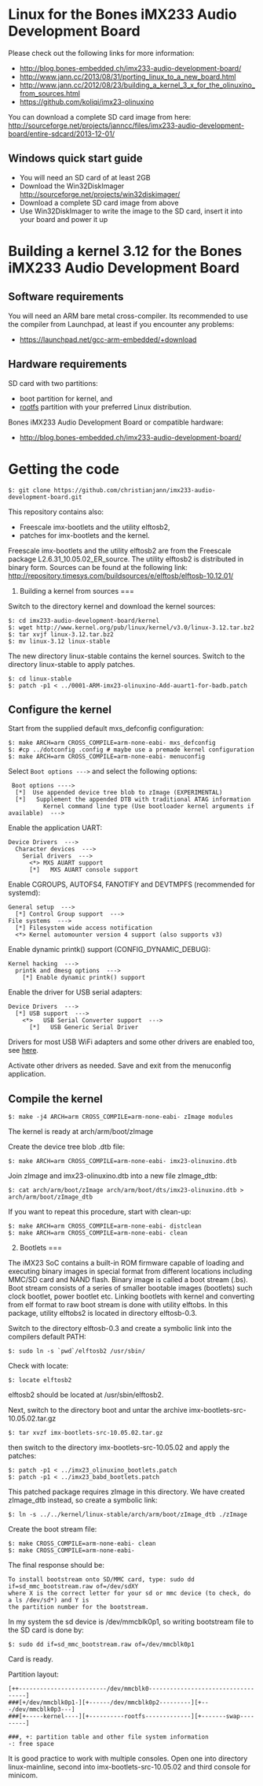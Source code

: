 
Linux for the Bones iMX233 Audio Development Board
===

Please check out the following links for more information:

- http://blog.bones-embedded.ch/imx233-audio-development-board/
- http://www.jann.cc/2013/08/31/porting_linux_to_a_new_board.html
- http://www.jann.cc/2012/08/23/building_a_kernel_3_x_for_the_olinuxino_from_sources.html
- https://github.com/koliqi/imx23-olinuxino

You can download a complete SD card image from here:
http://sourceforge.net/projects/janncc/files/imx233-audio-development-board/entire-sdcard/2013-12-01/

Windows quick start guide
---

* You will need an SD card of at least 2GB
* Download the Win32DiskImager http://sourceforge.net/projects/win32diskimager/
* Download a complete SD card image from above
* Use Win32DiskImager to write the image to the SD card, insert it into your board
  and power it up

Building a kernel 3.12 for the Bones iMX233 Audio Development Board
===

Software requirements
---

You will need an ARM bare metal cross-compiler. Its recommended to use the compiler 
from Launchpad, at least if you encounter any problems:
- https://launchpad.net/gcc-arm-embedded/+download


Hardware requirements
---

SD card with two partitions:
- boot partition for kernel, and 
- [rootfs](Root-Filesystem.md) partition with your preferred Linux distribution.

Bones iMX233 Audio Development Board or compatible hardware:
- http://blog.bones-embedded.ch/imx233-audio-development-board/

Getting the code
===
```
$: git clone https://github.com/christianjann/imx233-audio-development-board.git
```

This repository contains also:
* Freescale imx-bootlets and the utility elftosb2,
* patches for imx-bootlets and the kernel.

Freescale imx-bootlets and the utility elftosb2 are from the Freescale package L2.6.31_10.05.02_ER_source.
The utility elftosb2 is distributed in binary form. Sources can be found at the following link:
http://repository.timesys.com/buildsources/e/elftosb/elftosb-10.12.01/


1) Building a kernel from sources
===

Switch to the directory kernel and download the kernel sources:
```
$: cd imx233-audio-development-board/kernel
$: wget http://www.kernel.org/pub/linux/kernel/v3.0/linux-3.12.tar.bz2
$: tar xvjf linux-3.12.tar.bz2
$: mv linux-3.12 linux-stable
```
The new directory linux-stable contains the kernel sources. Switch to the directory linux-stable to apply patches.
```
$: cd linux-stable
$: patch -p1 < ../0001-ARM-imx23-olinuxino-Add-auart1-for-badb.patch
```

Configure the kernel
---
Start from the supplied default mxs_defconfig configuration:
```
$: make ARCH=arm CROSS_COMPILE=arm-none-eabi- mxs_defconfig
$: #cp ../dotconfig .config # maybe use a premade kernel configuration
$: make ARCH=arm CROSS_COMPILE=arm-none-eabi- menuconfig
```
Select `Boot options --->` and select the following options:
```
 Boot options ---->
  [*]  Use appended device tree blob to zImage (EXPERIMENTAL)
  [*]   Supplement the appended DTB with traditional ATAG information
          Kernel command line type (Use bootloader kernel arguments if available)  --->
```

Enable the application UART:
```
Device Drivers  --->
  Character devices  --->
    Serial drivers  --->
      <*> MXS AUART support
      [*]   MXS AUART console support
```

Enable CGROUPS, AUTOFS4, FANOTIFY and DEVTMPFS (recommended for systemd):
```
General setup  --->
  [*] Control Group support  --->
File systems  --->
  [*] Filesystem wide access notification
  <*> Kernel automounter version 4 support (also supports v3)
```

Enable dynamic printk() support (CONFIG_DYNAMIC_DEBUG):
```
Kernel hacking  --->
  printk and dmesg options  --->
    [*] Enable dynamic printk() support
```

Enable the driver for USB serial adapters:
```
Device Drivers  --->
  [*] USB support  --->
    <*>   USB Serial Converter support  --->
      [*]   USB Generic Serial Driver
```

Drivers for most USB WiFi adapters and some other drivers are enabled too, see [here](http://www.jann.cc/2012/08/23/building_a_kernel_3_x_for_the_olinuxino_from_sources.html).

Activate other drivers as needed. Save and exit from the menuconfig application.

Compile the kernel
---
```
$: make -j4 ARCH=arm CROSS_COMPILE=arm-none-eabi- zImage modules
```
The kernel is ready at arch/arm/boot/zImage

Create the device tree blob .dtb file:
```
$: make ARCH=arm CROSS_COMPILE=arm-none-eabi- imx23-olinuxino.dtb
```
Join zImage and imx23-olinuxino.dtb into a new file zImage_dtb:
```
$: cat arch/arm/boot/zImage arch/arm/boot/dts/imx23-olinuxino.dtb > arch/arm/boot/zImage_dtb
```
If you want to repeat this procedure, start with clean-up:
```
$: make ARCH=arm CROSS_COMPILE=arm-none-eabi- distclean
$: make ARCH=arm CROSS_COMPILE=arm-none-eabi- clean
```

2) Bootlets
===

The iMX23 SoC contains a built-in ROM firmware capable of loading and
executing binary images in special format from different locations including
MMC/SD card and NAND flash. Binary image is called a boot stream (.bs).
Boot stream consists of a series of smaller bootable images (bootlets)
such clock bootlet, power bootlet etc.
Linking bootlets with kernel and converting from elf format to raw boot stream is
done with utility elftobs.
In this package, utility elftobs2 is located in directory elftosb-0.3.

Switch to the directory elftosb-0.3 and create a symbolic link into the compilers default
PATH:
```
$: sudo ln -s `pwd`/elftosb2 /usr/sbin/
```
Check with locate:
```
$: locate elftosb2
```
elftosb2 should be located at /usr/sbin/elftosb2.
 
Next, switch to the directory boot and untar the archive imx-bootlets-src-10.05.02.tar.gz
```
$: tar xvzf imx-bootlets-src-10.05.02.tar.gz
```
then switch to the directory imx-bootlets-src-10.05.02 and apply the patches:
```
$: patch -p1 < ../imx23_olinuxino_bootlets.patch
$: patch -p1 < ../imx23_babd_bootlets.patch
```
This patched package requires zImage in this directory. We have created
zImage_dtb instead, so create a symbolic link:
```
$: ln -s ../../kernel/linux-stable/arch/arm/boot/zImage_dtb ./zImage

```

Create the boot stream file:
```
$: make CROSS_COMPILE=arm-none-eabi- clean
$: make CROSS_COMPILE=arm-none-eabi-
```
The final response should be:
```
To install bootstream onto SD/MMC card, type: sudo dd if=sd_mmc_bootstream.raw of=/dev/sdXY
where X is the correct letter for your sd or mmc device (to check, do a ls /dev/sd*) and Y is 
the partition number for the bootstream.
```
In my system the sd device is /dev/mmcblk0p1, so writing bootstream file to the SD card is done by:
```
$: sudo dd if=sd_mmc_bootstream.raw of=/dev/mmcblk0p1
```
Card is ready.

Partition layout:
```
[++-------------------------/dev/mmcblk0-----------------------------------]
###[+/dev/mmcblk0p1-][+------/dev/mmcblk0p2---------][+---/dev/mmcblk0p3---]
###[+-----kernel----][+----------rootfs-------------][+-------swap---------]

###, +: partition table and other file system information
-: free space
```

It is good practice to work with multiple consoles. Open one into directory linux-mainline,
second into imx-bootlets-src-10.05.02 and third console for minicom.


